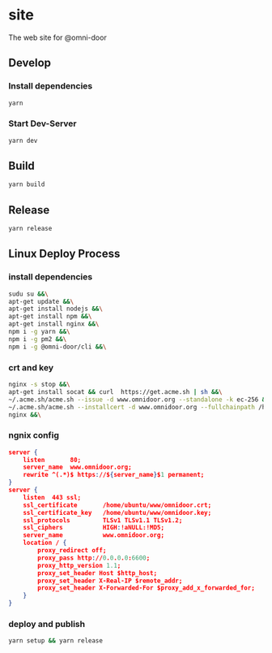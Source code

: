 # site
The web site for @omni-door

## Develop
### Install dependencies
```sh
yarn
```

### Start Dev-Server
```sh
yarn dev
```

## Build
```sh
yarn build
```

## Release
```sh
yarn release
```

## Linux Deploy Process
### install dependencies
```sh
sudu su &&\
apt-get update &&\
apt-get install nodejs &&\
apt-get install npm &&\
apt-get install nginx &&\
npm i -g yarn &&\
npm i -g pm2 &&\
npm i -g @omni-door/cli &&\
```

### crt and key
```sh
nginx -s stop &&\
apt-get install socat && curl  https://get.acme.sh | sh &&\
~/.acme.sh/acme.sh --issue -d www.omnidoor.org --standalone -k ec-256 &&\
~/.acme.sh/acme.sh --installcert -d www.omnidoor.org --fullchainpath /home/ubuntu/www/omnidoor.crt --keypath /home/ubuntu/www/omnidoor.key --ecc &&\
nginx &&\
```

### ngnix config
```json
server {
	listen       80;
	server_name  www.omnidoor.org;
	rewrite ^(.*)$ https://${server_name}$1 permanent; 
}
server {
	listen  443 ssl;
	ssl_certificate       /home/ubuntu/www/omnidoor.crt;
	ssl_certificate_key   /home/ubuntu/www/omnidoor.key;
	ssl_protocols         TLSv1 TLSv1.1 TLSv1.2;
	ssl_ciphers           HIGH:!aNULL:!MD5;
	server_name           www.omnidoor.org;
	location / {
		proxy_redirect off;
		proxy_pass http://0.0.0.0:6600;
		proxy_http_version 1.1;
		proxy_set_header Host $http_host;
		proxy_set_header X-Real-IP $remote_addr;
		proxy_set_header X-Forwarded-For $proxy_add_x_forwarded_for;
	}
}
```

### deploy and publish
```sh
yarn setup && yarn release
```